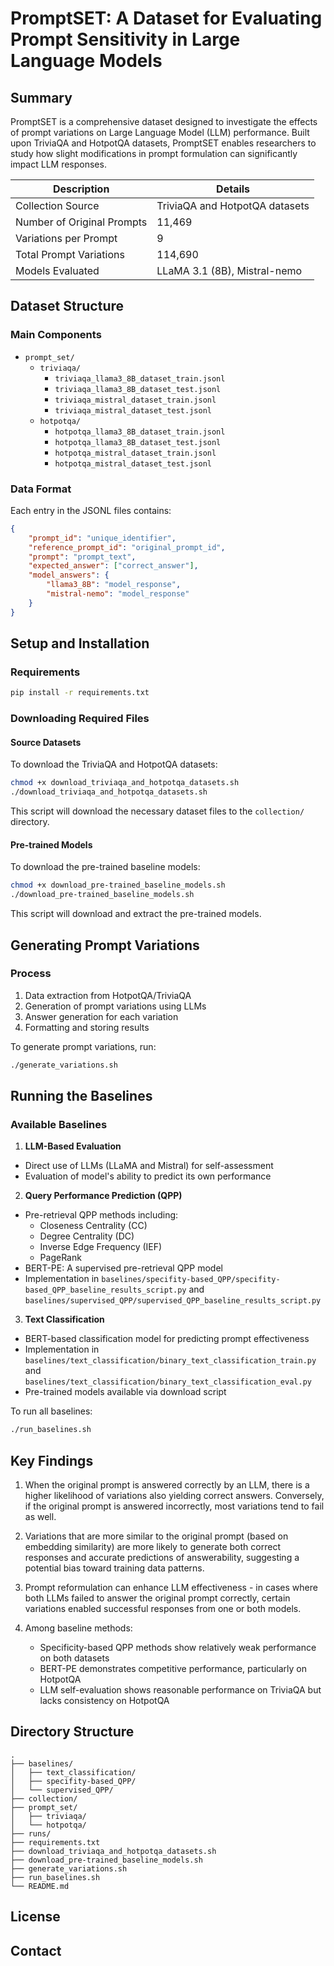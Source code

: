 # PromptSET: A Dataset for Evaluating Prompt Sensitivity in Large Language Models

## Summary
PromptSET is a comprehensive dataset designed to investigate the effects of prompt variations on Large Language Model (LLM) performance. Built upon TriviaQA and HotpotQA datasets, PromptSET enables researchers to study how slight modifications in prompt formulation can significantly impact LLM responses.

|Description|Details|
|---|---|
|Collection Source|TriviaQA and HotpotQA datasets|
|Number of Original Prompts|11,469|
|Variations per Prompt|9|
|Total Prompt Variations|114,690|
|Models Evaluated|LLaMA 3.1 (8B), Mistral-nemo|

## Dataset Structure

### Main Components
- `prompt_set/`
  - `triviaqa/`
    - `triviaqa_llama3_8B_dataset_train.jsonl`
    - `triviaqa_llama3_8B_dataset_test.jsonl`
    - `triviaqa_mistral_dataset_train.jsonl`
    - `triviaqa_mistral_dataset_test.jsonl`
  - `hotpotqa/`
    - `hotpotqa_llama3_8B_dataset_train.jsonl`
    - `hotpotqa_llama3_8B_dataset_test.jsonl`
    - `hotpotqa_mistral_dataset_train.jsonl`
    - `hotpotqa_mistral_dataset_test.jsonl`

### Data Format
Each entry in the JSONL files contains:
```json
{
    "prompt_id": "unique_identifier",
    "reference_prompt_id": "original_prompt_id",
    "prompt": "prompt_text",
    "expected_answer": ["correct_answer"],
    "model_answers": {
        "llama3_8B": "model_response",
        "mistral-nemo": "model_response"
    }
}
```

## Setup and Installation

### Requirements
```bash
pip install -r requirements.txt
```

### Downloading Required Files

#### Source Datasets
To download the TriviaQA and HotpotQA datasets:
```bash
chmod +x download_triviaqa_and_hotpotqa_datasets.sh
./download_triviaqa_and_hotpotqa_datasets.sh
```
This script will download the necessary dataset files to the `collection/` directory.

#### Pre-trained Models
To download the pre-trained baseline models:
```bash
chmod +x download_pre-trained_baseline_models.sh
./download_pre-trained_baseline_models.sh
```
This script will download and extract the pre-trained models.

## Generating Prompt Variations

### Process
1. Data extraction from HotpotQA/TriviaQA
2. Generation of prompt variations using LLMs
3. Answer generation for each variation
4. Formatting and storing results

To generate prompt variations, run:
```bash
./generate_variations.sh
```

## Running the Baselines

### Available Baselines

1. **LLM-Based Evaluation**
- Direct use of LLMs (LLaMA and Mistral) for self-assessment
- Evaluation of model's ability to predict its own performance

2. **Query Performance Prediction (QPP)**
- Pre-retrieval QPP methods including:
  - Closeness Centrality (CC)
  - Degree Centrality (DC)
  - Inverse Edge Frequency (IEF)
  - PageRank
- BERT-PE: A supervised pre-retrieval QPP model
- Implementation in `baselines/specifity-based_QPP/specifity-based_QPP_baseline_results_script.py` and `baselines/supervised_QPP/supervised_QPP_baseline_results_script.py`

3. **Text Classification**
- BERT-based classification model for predicting prompt effectiveness
- Implementation in `baselines/text_classification/binary_text_classification_train.py` and `baselines/text_classification/binary_text_classification_eval.py`
- Pre-trained models available via download script

To run all baselines:
```bash
./run_baselines.sh
```

## Key Findings

1. When the original prompt is answered correctly by an LLM, there is a higher likelihood of variations also yielding correct answers. Conversely, if the original prompt is answered incorrectly, most variations tend to fail as well.

2. Variations that are more similar to the original prompt (based on embedding similarity) are more likely to generate both correct responses and accurate predictions of answerability, suggesting a potential bias toward training data patterns.

3. Prompt reformulation can enhance LLM effectiveness - in cases where both LLMs failed to answer the original prompt correctly, certain variations enabled successful responses from one or both models.

4. Among baseline methods:
   - Specificity-based QPP methods show relatively weak performance on both datasets
   - BERT-PE demonstrates competitive performance, particularly on HotpotQA
   - LLM self-evaluation shows reasonable performance on TriviaQA but lacks consistency on HotpotQA

## Directory Structure
```
.
├── baselines/
│   ├── text_classification/
│   ├── specifity-based_QPP/
│   └── supervised_QPP/
├── collection/
├── prompt_set/
│   ├── triviaqa/
│   └── hotpotqa/
├── runs/
├── requirements.txt
├── download_triviaqa_and_hotpotqa_datasets.sh
├── download_pre-trained_baseline_models.sh
├── generate_variations.sh
├── run_baselines.sh
└── README.md
```

## License


## Contact
